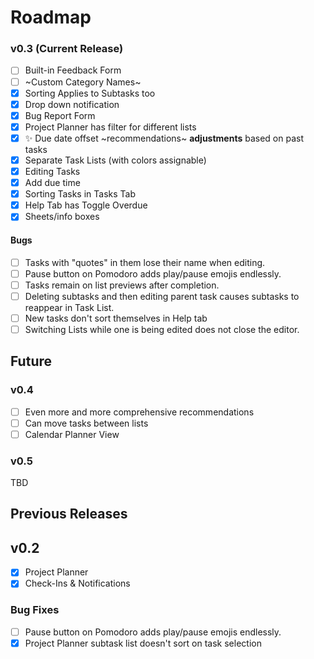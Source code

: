 # Roadmap

### v0.3 (Current Release)
- [ ] Built-in Feedback Form
- [ ] ~Custom Category Names~ <!-- Strikethrough: we're not doing it anymoreeee -->
- [x] Sorting Applies to Subtasks too
- [x] Drop down notification
- [x] Bug Report Form
- [x] Project Planner has filter for different lists
- [x] ✨ Due date offset ~recommendations~ __adjustments__ based on past tasks
- [x] Separate Task Lists (with colors assignable)
- [x] Editing Tasks
- [x] Add due time
- [x] Sorting Tasks in Tasks Tab
- [x] Help Tab has Toggle Overdue
- [x] Sheets/info boxes

#### Bugs
- [ ] Tasks with \"quotes\" in them lose their name when editing.
- [ ] Pause button on Pomodoro adds play/pause emojis endlessly.
- [ ] Tasks remain on list previews after completion.
- [ ] Deleting subtasks and then editing parent task causes subtasks to reappear in Task List.
- [ ] New tasks don't sort themselves in Help tab
- [ ] Switching Lists while one is being edited does not close the editor.

## Future

### v0.4
- [ ] Even more and more comprehensive recommendations
- [ ] Can move tasks between lists
- [ ] Calendar Planner View

### v0.5
TBD

## Previous Releases

## v0.2
- [x] Project Planner
- [x] Check-Ins & Notifications

### Bug Fixes
- [ ] Pause button on Pomodoro adds play/pause emojis endlessly.
- [x] Project Planner subtask list doesn't sort on task selection